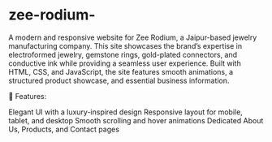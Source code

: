 # zee-rodium-

A modern and responsive website for Zee Rodium, a Jaipur-based jewelry manufacturing company. This site showcases the brand’s expertise in electroformed jewelry, gemstone rings, gold-plated connectors, and conductive ink while providing a seamless user experience. Built with HTML, CSS, and JavaScript, the site features smooth animations, a structured product showcase, and essential business information.

🔹 Features:

Elegant UI with a luxury-inspired design
Responsive layout for mobile, tablet, and desktop
Smooth scrolling and hover animations
Dedicated About Us, Products, and Contact pages
